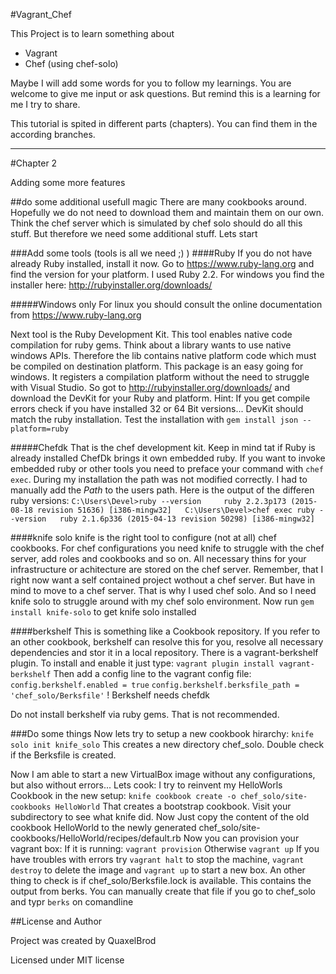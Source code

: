 #Vagrant_Chef

This Project is to learn something about
- Vagrant
- Chef (using chef-solo)

Maybe I will add some words for you to follow my learnings. You are welcome to give me input or ask questions.
But remind this is a learning for me I try to share.

This tutorial is spited in different parts (chapters). You can find them in the according branches.
 
---

#Chapter 2


Adding some more features

##do some additional usefull magic
There are many cookbooks around. Hopefully we do not need to download them and maintain them on our own. Think the chef 
server which is simulated by chef solo should do all this stuff. But therefore we need some additional stuff.
Lets start

###Add some tools (tools is all we need ;) )
####Ruby
If you do not have already Ruby installed, install it now. Go to https://www.ruby-lang.org and find the version for 
your platform. I used Ruby 2.2. For windows you find the installer here: http://rubyinstaller.org/downloads/
    
#####Windows only
For linux you should consult the online documentation from https://www.ruby-lang.org

Next tool is the Ruby Development Kit. This tool enables native code compilation for ruby gems. Think about a library 
wants to use native windows APIs. Therefore the lib contains native platform code which must be compiled on destination 
platform. This package is an easy going for windows. It registers a compilation platform without the need to struggle 
with Visual Studio. 
So got to http://rubyinstaller.org/downloads/ and download the DevKit for your Ruby and platform.
Hint: If you get compile errors check if you have installed 32 or 64 Bit versions... DevKit should match the ruby 
installation. Test the installation with `gem install json --platform=ruby`

#####Chefdk
That is the chef development kit. Keep in mind tat if Ruby is already installed ChefDk brings it own embedded ruby.
If you want to invoke embedded ruby or other tools you need to preface your command with `chef exec`.
During my installation the path was not modified correctly. I had to manually add the $Path$ to the users path.
Here is the output of the differen ruby versions:
`C:\Users\Devel>ruby --version    
ruby 2.2.3p173 (2015-08-18 revision 51636) [i386-mingw32]  
C:\Users\Devel>chef exec ruby --version  
ruby 2.1.6p336 (2015-04-13 revision 50298) [i386-mingw32]`

####knife solo
knife is the right tool to configure (not at all) chef cookbooks. For chef configurations you need knife to struggle 
with the chef server, add roles and cookbooks and so on. All necessary thins for your infrastructure or achitecture are 
stored on the chef server. Remember, that I right now want a self contained project wothout a chef server. But have in 
mind to move to a chef server. That is why I used chef solo. And so I need knife solo to struggle around with my 
chef solo environment.
Now run `gem install knife-solo` to get knife solo installed

####berkshelf
This is something like a Cookbook repository. If you refer to an other cookbook, berkshelf can resolve this for you, 
resolve all necessary dependencies and stor it in a local repository.
There is a vagrant-berkshelf plugin. To install and enable it just type:
`vagrant plugin install vagrant-berkshelf`
Then add a config line to the vagrant config file:
`config.berkshelf.enabled = true`
`config.berkshelf.berksfile_path = 'chef_solo/Berksfile'`
! Berkshelf needs chefdk 

Do not install berkshelf via ruby gems. That is not recommended.


###Do some things
Now lets try to setup a new cookbook hirarchy:
`knife solo init knife_solo`
This creates a new directory chef_solo. Double check if the Berksfile is created.

Now I am able to start a new VirtualBox image without any configurations, but also without errors...
Lets cook:
I try to reinvent my HelloWorls Cookbook in the new setup:
`knife cookbook create -o chef_solo/site-cookbooks HelloWorld`
That creates a bootstrap cookbook. Visit your subdirectory to see what knife did.
Now Just copy the content of the old cookbook HelloWorld to the newly generated 
chef_solo/site-cookbooks/HelloWorld/recipes/default.rb
Now you can provision your vagrant box:
If it is running: `vagrant provision`
Otherwise `vagrant up`
If you have troubles with errors try
`vagrant halt` to stop the machine, `vagrant destroy` to delete the image and `vagrant up` to start a new box.
An other thing to check is if chef_solo/Berksfile.lock is available. This contains the output from berks. You can 
manually create that file if you go to chef_solo and typr `berks` on comandline
 
##License and Author

Project was created by QuaxelBrod

Licensed under MIT license
